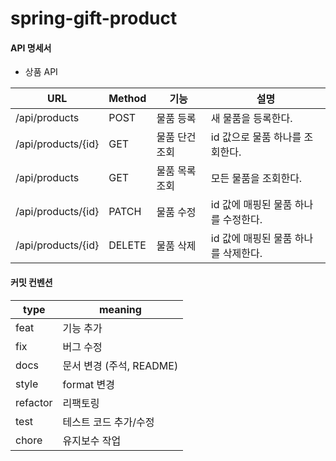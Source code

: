 # spring-gift-product


#### API 명세서

- 상품 API

| URL | Method | 기능 | 설명                   |
|--------------|--------|-----------|----------------------|
| /api/products | POST |  물품 등록 | 새 물품을 등록한다.          |
| /api/products/{id} | GET | 물품 단건 조회 | id 값으로 물품 하나를 조회한다.  |
| /api/products | GET |  물품 목록 조회 | 모든 물품을 조회한다. |
| /api/products/{id} | PATCH | 물품 수정 | id 값에 매핑된 물품 하나를 수정한다. |
| /api/products/{id} | DELETE | 물품 삭제 | id 값에 매핑된 물품 하나를 삭제한다. |


#### 커밋 컨벤션


| type | meaning            |
| ----- |--------------------|
| feat | 기능 추가              |
| fix | 버그 수정              |
| docs | 문서 변경 (주석, README) |
| style | format 변경          |
| refactor | 리팩토링               |
| test | 테스트 코드 추가/수정       |
| chore | 유지보수 작업            |
